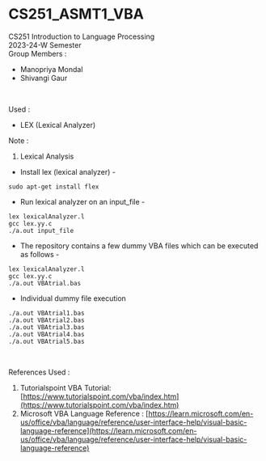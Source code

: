 # CS251_ASMT1_VBA

CS251 Introduction to Language Processing 
<br>
2023-24-W Semester
<br>
Group Members : <br>
- Manopriya Mondal <br>
- Shivangi Gaur <br>

<br>

Used : <br>
- LEX (Lexical Analyzer) <br>


Note : <br>
1. Lexical Analysis <br>
- Install lex (lexical analyzer) -
```
sudo apt-get install flex
```
- Run lexical analyzer on an input_file -
```
lex lexicalAnalyzer.l
gcc lex.yy.c
./a.out input_file
```
- The repository contains a few dummy VBA files which can be executed as follows - 
```
lex lexicalAnalyzer.l
gcc lex.yy.c
./a.out VBAtrial.bas
```
- Individual dummy file execution
```
./a.out VBAtrial1.bas
./a.out VBAtrial2.bas
./a.out VBAtrial3.bas
./a.out VBAtrial4.bas
./a.out VBAtrial5.bas
```

<br>

References Used : <br>
1. Tutorialspoint VBA Tutorial: [https://www.tutorialspoint.com/vba/index.htm](https://www.tutorialspoint.com/vba/index.htm) 
2. Microsoft VBA Language Reference : [https://learn.microsoft.com/en-us/office/vba/language/reference/user-interface-help/visual-basic-language-reference](https://learn.microsoft.com/en-us/office/vba/language/reference/user-interface-help/visual-basic-language-reference)